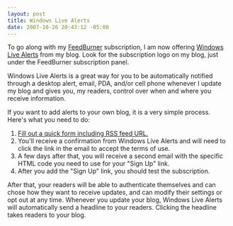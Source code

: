 ```yaml
---
layout: post
title: Windows Live Alerts
date: 2007-10-26 20:43:12 -05:00
---
```


To go along with my [FeedBurner](http://feeds.feedburner.com/ScottDorman) subscription, I am now offering [Windows Live Alerts](http://alerts.live.com/) from my blog. Look for the subscription logo on my blog, just under the FeedBurner subscription panel. 

Windows Live Alerts is a great way for you to be automatically notified through a desktop alert, email, PDA, and/or cell phone whenever I update my blog and gives you, my readers, control over when and where you receive information.

If you want to add alerts to your own blog, it is a very simple process. Here's what you need to do:

1.  [Fill out a quick form including RSS feed URL.](http://signup.alerts.live.com/alerts/editSignup.do?)
2.  You'll receive a confirmation from Windows Live Alerts and will need to click the link in the email to accept the terms of use.
3.  A few days after that, you will receive a second email with the specific HTML code you need to use for your "Sign Up" link.
4.  After you add the "Sign Up" link, you should test the subscription. 

After that, your readers will be able to authenticate themselves and can chose how they want to receive updates, and can modify their settings or opt out at any time. Whenever you update your blog, Windows Live Alerts will automatically send a headline to your readers. Clicking the headline takes readers to your blog.
